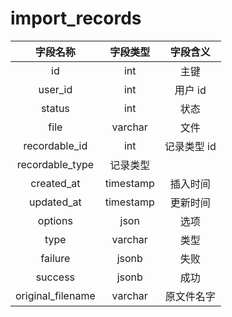 # import_records

| 字段名称 | 字段类型 | 字段含义 |
| :-----: | :-----: | :-----: 
| id | int | 主键 |
| user_id | int | 用户 id  |
| status | int | 状态 |
| file | varchar | 文件 |
| recordable_id | int | 记录类型 id |
| recordable_type | 记录类型 |  |
| created_at | timestamp | 插入时间 |
| updated_at | timestamp | 更新时间 |
| options | json | 选项 |
| type | varchar | 类型 |
| failure | jsonb | 失败 |
| success | jsonb | 成功 |
| original_filename | varchar | 原文件名字 |

